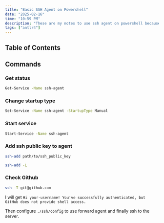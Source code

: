 ```yaml
---
title: "Basic SSH Agent on Powershell"
date: "2025-02-16"
time: "10:59 PM"
description: "These are my notes to use ssh agent on powershell because I need agent forward feature when use ssh"
tags: ["antlr4"]
---
```


## Table of Contents

## Commands

### Get status

```bash
Get-Service -Name ssh-agent
```

### Change startup type

```bash
Set-Service -Name ssh-agent -StartupType Manual
```

### Start service

```bash
Start-Service -Name ssh-agent
```

### Add ssh public key to agent

```bash
ssh-add path/to/ssh_public_key

ssh-add -L
```

### Check Github

```bash
ssh -T git@github.com
```

I will get `Hi your-username! You've successfully authenticated, but GitHub does not provide shell access.`

Then configure `./ssh/config` to use forward agent and finally ssh to the server.
